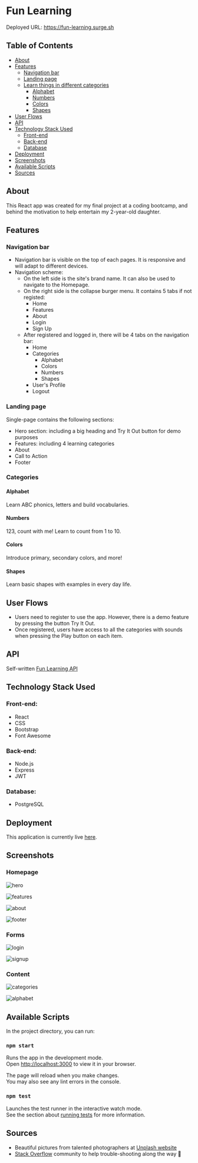 # Fun Learning
Deployed URL: https://fun-learning.surge.sh

## Table of Contents
- [About](#about)
- [Features](#features)
  - [Navigation bar](#navigation-bar)
  - [Landing page](#landing-page)
  - [Learn things in different categories](#categories)
    - [Alphabet](#alphabet)
    - [Numbers](#numbers)
    - [Colors](#colors)
    - [Shapes](#shapes)
- [User Flows](#user-flows)
- [API](#api)
- [Technology Stack Used](#technology-stack-used)
  - [Front-end](#front-end)
  - [Back-end](#back-end)
  - [Database](#database)
- [Deployment](#deployment)
- [Screenshots](#screenshots)
- [Available Scripts](#available-scripts)
- [Sources](#sources)

## About
This React app was created for my final project at a coding bootcamp, and behind the motivation to help entertain my 2-year-old daughter.

## Features

### Navigation bar
- Navigation bar is visible on the top of each pages. It is responsive and will adapt to different devices.
- Navigation scheme:
  - On the left side is the site's brand name. It can also be used to navigate to the Homepage.
  - On the right side is the collapse burger menu. It contains 5 tabs if not registed:
    - Home
    - Features
    - About
    - Login
    - Sign Up
  - After registered and logged in, there will be 4 tabs on the navigation bar:
    - Home
    - Categories
      - Alphabet
      - Colors
      - Numbers
      - Shapes
    - User's Profile
    - Logout 

### Landing page
Single-page contains the following sections:
- Hero section: including a big heading and Try It Out button for demo purposes
- Features: including 4 learning categories
- About
- Call to Action
- Footer

### Categories

#### Alphabet
Learn ABC phonics, letters and build vocabularies.

#### Numbers
123, count with me! Learn to count from 1 to 10.

#### Colors
Introduce primary, secondary colors, and more!

#### Shapes
Learn basic shapes with examples in every day life.

## User Flows
- Users need to register to use the app. However, there is a demo feature by pressing the button Try It Out.
- Once registered, users have access to all the categories with sounds when pressing the Play button on each item.

## API
Self-written [Fun Learning API](https://fun-learning-api.herokuapp.com/categories)

## Technology Stack Used

### Front-end:
- React
- CSS
- Bootstrap
- Font Awesome

### Back-end:
- Node.js
- Express
- JWT

### Database:
- PostgreSQL

## Deployment

This application is currently live [here](https://fun-learning.surge.sh).

## Screenshots

### Homepage
![hero](public/images/screenshots/hero.png)

![features](public/images/screenshots/features.png)

![about](public/images/screenshots/about.png)

![footer](public/images/screenshots/footer.png)

### Forms
![login](public/images/screenshots/login.png)

![signup](public/images/screenshots/signup.png)

### Content
![categories](public/images/screenshots/categories.png)

![alphabet](public/images/screenshots/alphabet.png)

## Available Scripts

In the project directory, you can run:

### `npm start`

Runs the app in the development mode.\
Open [http://localhost:3000](http://localhost:3000) to view it in your browser.

The page will reload when you make changes.\
You may also see any lint errors in the console.

### `npm test`

Launches the test runner in the interactive watch mode.\
See the section about [running tests](https://facebook.github.io/create-react-app/docs/running-tests) for more information.

## Sources

- Beautiful pictures from talented photographers at [Unplash website](https://unsplash.com)
- [Stack Overflow](https://stackoverflow.com) community to help trouble-shooting along the way 🙏 
